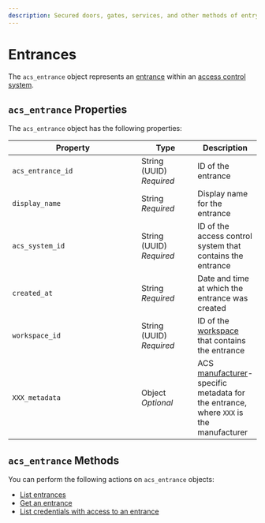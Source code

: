 ```yaml
---
description: Secured doors, gates, services, and other methods of entry
---
```


# Entrances

The `acs_entrance` object represents an [entrance](../../../capability-guides/access-systems/retrieving-entrance-details.md) within an [access control system](../../../products/access-systems/).

## `acs_entrance` Properties

The `acs_entrance` object has the following properties:

<table><thead><tr><th width="309">Property</th><th width="114">Type</th><th>Description</th></tr></thead><tbody><tr><td><code>acs_entrance_id</code></td><td>String (UUID)<br><em>Required</em></td><td>ID of the entrance</td></tr><tr><td><code>display_name</code></td><td>String<br><em>Required</em></td><td>Display name for the entrance</td></tr><tr><td><code>acs_system_id</code></td><td>String (UUID)<br><em>Required</em></td><td>ID of the access control system that contains the entrance</td></tr><tr><td><code>created_at</code></td><td>String<br><em>Required</em></td><td>Date and time at which the entrance was created</td></tr><tr><td><code>workspace_id</code></td><td>String (UUID)<br><em>Required</em></td><td>ID of the <a href="../../../core-concepts/workspaces/">workspace</a> that contains the entrance</td></tr><tr><td><code>XXX_metadata</code></td><td>Object<br><em>Optional</em></td><td>ACS <a href="../../../device-and-system-integration-guides/overview.md#access-control-systems">manufacturer</a>-specific metadata for the entrance, where <code>XXX</code> is the manufacturer</td></tr></tbody></table>

## `acs_entrance` Methods

You can perform the following actions on `acs_entrance` objects:

* [List entrances](list-entrances.md)
* [Get an entrance](get-an-entrance.md)
* [List credentials with access to an entrance](list-credentials-with-access-to-an-entrance.md)
